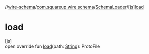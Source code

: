 //[wire-schema](../../../index.md)/[com.squareup.wire.schema](../index.md)/[SchemaLoader](index.md)/[[js]load]([js]load.md)

# load

[js]\
open override fun [load]([js]load.md)(path: [String](https://kotlinlang.org/api/latest/jvm/stdlib/kotlin/-string/index.html)): ProtoFile
